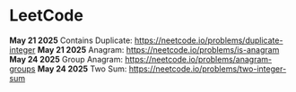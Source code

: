 # LeetCode

**May 21 2025** Contains Duplicate: https://neetcode.io/problems/duplicate-integer
**May 21 2025** Anagram: https://neetcode.io/problems/is-anagram
**May 24 2025** Group Anagram: https://neetcode.io/problems/anagram-groups
**May 24 2025** Two Sum: https://neetcode.io/problems/two-integer-sum
